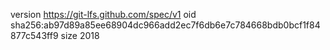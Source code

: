 version https://git-lfs.github.com/spec/v1
oid sha256:ab97d89a85ee68904dc966add2ec7f6db6e7c784668bdb0bcf1f84877c543ff9
size 2018
